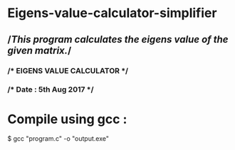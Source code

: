 # Eigens-value-calculator-simplifier
## /*This program calculates the eigens value of the given matrix.*/

### /* EIGENS VALUE CALCULATOR */
### /* Date : 5th Aug 2017 */


# Compile using gcc : 
$ gcc "program.c" -o "output.exe"
